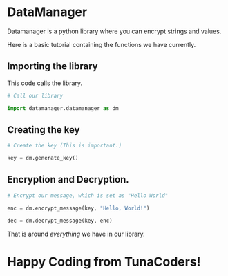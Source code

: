 # DataManager

Datamanager is a python library where you can encrypt strings and values.

Here is a basic tutorial containing the functions we have currently.

## Importing the library

This code calls the library.

```python
# Call our library

import datamanager.datamanager as dm
```

## Creating the key

```python
# Create the key (This is important.)

key = dm.generate_key()
```

## Encryption and Decryption.

```python
# Encrypt our message, which is set as "Hello World"

enc = dm.encrypt_message(key, "Hello, World!")

dec = dm.decrypt_message(key, enc)
```

That is around *everything* we have in our library.

# Happy Coding from TunaCoders!